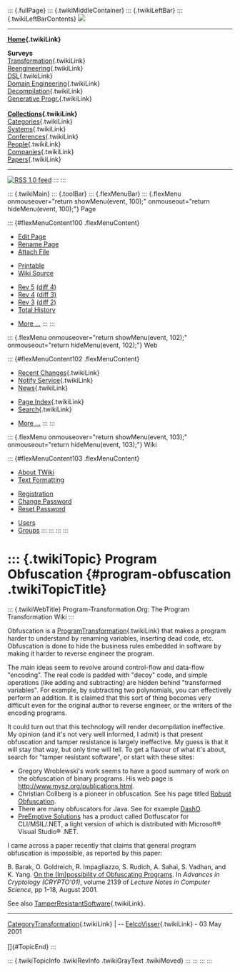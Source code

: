 ::: {.fullPage}
::: {.twikiMiddleContainer}
::: {.twikiLeftBar}
::: {.twikiLeftBarContents}
![](../pub/transformation.gif)

------------------------------------------------------------------------

**[Home](WebHome){.twikiLink}**

**Surveys**\
[Transformation](ProgramTransformation){.twikiLink}\
[Reengineering](ReengineeringWiki){.twikiLink}\
[DSL](DomainSpecificLanguages){.twikiLink}\
[Domain Engineering](DomainEngineering){.twikiLink}\
[Decompilation](DeCompilation){.twikiLink}\
[Generative Progr.](GenerativeProgrammingWiki){.twikiLink}\
\
**[Collections](CategoryCollection){.twikiLink}**\
[Categories](CategoryCategory){.twikiLink}\
[Systems](TransformationSystems){.twikiLink}\
[Conferences](TransformationConferences){.twikiLink}\
[People](TransformationPeople){.twikiLink}\
[Companies](TransformationCompanies){.twikiLink}\
[Papers](CategoryPaper){.twikiLink}

------------------------------------------------------------------------

[![](../pub/rss.gif "RSS 1.0 feed")](WebRss@skin=rss)
:::
:::

::: {.twikiMain}
::: {.toolBar}
::: {.flexMenuBar}
::: {.flexMenu onmouseover="return showMenu(event, 100);" onmouseout="return hideMenu(event, 100);"}
Page

::: {#flexMenuContent100 .flexMenuContent}
-   [Edit
    Page](http://www.program-transformation.org/edit/Transform/ProgramObfuscation?t=1536825743)
-   [Rename
    Page](http://www.program-transformation.org/rename/Transform/ProgramObfuscation)
-   [Attach
    File](http://www.program-transformation.org/attach/Transform/ProgramObfuscation)

<!-- -->

-   [Printable](http://www.program-transformation.org/view/Transform/ProgramObfuscation?skin=print.pattern)
-   [Wiki
    Source](http://www.program-transformation.org/view/Transform/ProgramObfuscation?skin=text&raw=on&contenttype=text/plain)

<!-- -->

-   [Rev
    5](http://www.program-transformation.org/view/Transform/ProgramObfuscation?rev=1.5)
    [(diff 4)](http://www.program-transformation.org/rdiff/Transform/ProgramObfuscation?rev1=1.5&rev2=1.4)
-   [Rev
    4](http://www.program-transformation.org/view/Transform/ProgramObfuscation?rev=1.4)
    [(diff 3)](http://www.program-transformation.org/rdiff/Transform/ProgramObfuscation?rev1=1.4&rev2=1.3)
-   [Rev
    3](http://www.program-transformation.org/view/Transform/ProgramObfuscation?rev=1.3)
    [(diff 2)](http://www.program-transformation.org/rdiff/Transform/ProgramObfuscation?rev1=1.3&rev2=1.2)
-   [Total
    History](http://www.program-transformation.org/rdiff/Transform/ProgramObfuscation)

<!-- -->

-   [More
    \...](http://www.program-transformation.org/oops/Transform/ProgramObfuscation?template=oopsmore&param1=1.5&param2=1.5)
:::
:::

::: {.flexMenu onmouseover="return showMenu(event, 102);" onmouseout="return hideMenu(event, 102);"}
Web

::: {#flexMenuContent102 .flexMenuContent}
-   [Recent Changes](WebChanges){.twikiLink}
-   [Notify Service](WebNotify){.twikiLink}
-   [News](WebNews){.twikiLink}

<!-- -->

-   [Page Index](WebIndex){.twikiLink}
-   [Search](WebSearch){.twikiLink}

<!-- -->

-   [More
    \...](http://www.program-transformation.org/oops/Transform/ProgramObfuscation?template=oopsmore&param1=1.5&param2=1.5)
:::
:::

::: {.flexMenu onmouseover="return showMenu(event, 103);" onmouseout="return hideMenu(event, 103);"}
Wiki

::: {#flexMenuContent103 .flexMenuContent}
-   [About
    TWiki](http://www.program-transformation.org/view/TWiki/WebHome)
-   [Text
    Formatting](http://www.program-transformation.org/view/TWiki/TextFormattingRules)

<!-- -->

-   [Registration](http://www.program-transformation.org/view/TWiki/TWikiRegistration)
-   [Change
    Password](http://www.program-transformation.org/view/TWiki/ChangePassword)
-   [Reset
    Password](http://www.program-transformation.org/view/TWiki/ResetPassword)

<!-- -->

-   [Users](http://www.program-transformation.org/view/Main/TWikiUsers)
-   [Groups](http://www.program-transformation.org/view/Main/TWikiGroups)
:::
:::
:::
:::

::: {.twikiTopic}
Program Obfuscation {#program-obfuscation .twikiTopicTitle}
===================

::: {.twikiWebTitle}
Program-Transformation.Org: The Program Transformation Wiki
:::

Obfuscation is a
[ProgramTransformation](ProgramTransformation){.twikiLink} that makes a
program harder to understand by renaming variables, inserting dead code,
etc. Obfuscation is done to hide the business rules embedded in software
by making it harder to reverse engineer the program.

The main ideas seem to revolve around control-flow and data-flow
\"encoding\". The real code is padded with \"decoy\" code, and simple
operations (like adding and subtracting) are hidden behind \"transformed
variables\". For example, by subtracting two polynomials, you can
effectively perform an addition. It is claimed that this sort of thing
becomes very difficult even for the original author to reverse engineer,
or the writers of the encoding programs.

It could turn out that this technology will render decompilation
ineffective. My opinion (and it\'s not very well informed, I admit) is
that present obfuscation and tamper resistance is largely ineffective.
My guess is that it will stay that way, but only time will tell. To get
a flavour of what it\'s about, search for \"tamper resistant software\",
or start with these sites:

-   Gregory Wroblewski\'s work seems to have a good summary of work on
    the obfuscation of binary programs. His web page is
    <http://www.mysz.org/publications.html>.
-   Christian Collberg is a pioneer in obfuscation. See his page titled
    [Robust
    Obfuscation](http://www.cs.arizona.edu/~collberg/Research/Obfuscation).
-   There are many obfuscators for Java. See for example
    [DashO](http://www.preemptive.com/products/dasho/index.html).
-   [PreEmptive
    Solutions](http://www.preemptive.com/products/dotfuscator/index.html)
    has a product called Dotfuscator for CLI/MSIL/.NET, a light version
    of which is distributed with Microsoft® Visual Studio® .NET.

I came across a paper recently that claims that general program
obfuscation is impossible, as reported by this paper:

B. Barak, O. Goldreich, R. Impagliazzo, S. Rudich, A. Sahai, S. Vadhan,
and K. Yang. [On the (Im)possibility of Obfuscating
Programs](http://www.springerlink.com/(eyvpfnqjhm5xm555kncdekrp)/app/home/contribution.asp?referrer=parent&backto=issue,1,33;journal,1522,2217;linkingpublicationresults,1:105633,1).
In *Advances in Cryptology (CRYPTO\'01)*, volume 2139 of *Lecture Notes
in Computer Science*, pp 1-18, August 2001.

See also [TamperResistantSoftware](TamperResistantSoftware){.twikiLink}.

------------------------------------------------------------------------

[CategoryTransformation](CategoryTransformation){.twikiLink} \| \--
[EelcoVisser](../Main/EelcoVisser){.twikiLink} - 03 May 2001\
\
[]{#TopicEnd}
:::

::: {.twikiTopicInfo .twikiRevInfo .twikiGrayText .twikiMoved}
:::
:::
:::
:::
